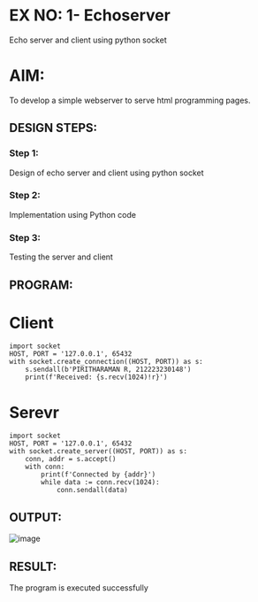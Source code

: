# EX NO: 1- Echoserver
Echo server and client using python socket

# AIM:
To develop a simple webserver to serve html programming pages.

## DESIGN STEPS:
### Step 1:
Design of echo server and client using python socket
### Step 2:
Implementation using Python code
### Step 3:
Testing the server and client 

## PROGRAM:
# Client
```
import socket
HOST, PORT = '127.0.0.1', 65432
with socket.create_connection((HOST, PORT)) as s:
    s.sendall(b'PIRITHARAMAN R, 212223230148')
    print(f'Received: {s.recv(1024)!r}')
```
# Serevr
```
import socket
HOST, PORT = '127.0.0.1', 65432
with socket.create_server((HOST, PORT)) as s:
    conn, addr = s.accept()
    with conn:
        print(f'Connected by {addr}')
        while data := conn.recv(1024):
            conn.sendall(data)
```

## OUTPUT:
![image](https://github.com/user-attachments/assets/3c857129-8110-4578-99fa-858858a97a27)

## RESULT:
The program is executed successfully
